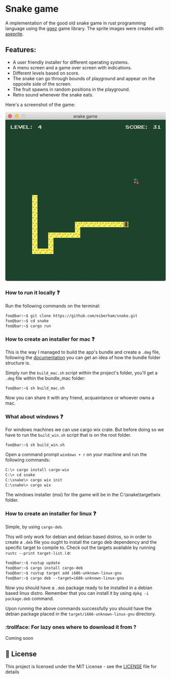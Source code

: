 # Snake game

A implementation of the good old snake game in rust programming language using the [ggez](https://ggez.rs/) game library.
The sprite images were created with [aseprite](https://www.aseprite.org/).

## Features: ##

- A user friendly installer for different operating systems.
- A menu screen and a game over screen with indications.
- Different levels based on score.
- The snake can go through bounds of playground and appear on the opposite side of the screen.
- The fruit spawns in random positions in the playground.
- Retro sound whenever the snake eats.

Here's a screenshot of the game:

<p align="center">
  <img src="./snake.png" alt="snake" />
</p>

### How to run it locally :question:

Run the following commands on the terminal:

```shell
foo@bar:~$ git clone https://github.com/eiberham/snake.git
foo@bar:~$ cd snake
foo@bar:~$ cargo run
```

### How to create an installer for mac :question:

This is the way I managed to build the app's bundle and create a `.dmg` file, following the [documentation](https://developer.apple.com/library/archive/documentation/CoreFoundation/Conceptual/CFBundles/BundleTypes/BundleTypes.html#//apple_ref/doc/uid/20001119-110730) you can get an idea of how the bundle folder structure is.

Simply run the `build_mac.sh` script within the project's folder, you'll get a `.dmg` file within the bundle_mac folder:

```shell
foo@bar:~$ sh build_mac.sh
```

Now you can share it with any friend, acquaintance or whoever owns a mac.

### What about windows :question:

For windows machines we can use cargo wix crate.
But before doing so we have to run the `build_win.sh` script that is on the root folder.

```shell
foo@bar:~$ sh build_win.sh
```

Open a command prompt `windows + r` on your machine and run the following commands:

```dos
C:\> cargo install cargo-wix
C:\> cd snake
C:\snake\> cargo wix init
C:\snake\> cargo wix
```

The windows installer (msi) for the game will be in the C:\snake\target\wix folder.

### How to create an installer for linux :question:

Simple, by using `cargo-deb`.

This will only work for debian and debian based distros, so in order to create a `.deb` file you ought to install the cargo deb dependency and the specific target to compile to. Check out the targets available by running `rustc --print target-list`. i.e:

```shell
foo@bar:~$ rustup update
foo@bar:~$ cargo install cargo-deb
foo@bar:~$ rustup target add i686-unknown-linux-gnu
foo@bar:~$ cargo deb --target=i686-unknown-linux-gnu
```

Now you should have a `.deb` package ready to be installed in a debian based linux distro. Remember that you can install it by using `dpkg -i package.deb` command.

Upon running the above commands successfully you should have the debian package placed in the `target/i686-unknown-linux-gnu` directory.

### :trollface: For lazy ones where to download it from ?

Coming soon

## :pushpin: License

This project is licensed under the MIT License - see the [LICENSE](LICENSE) file for details

